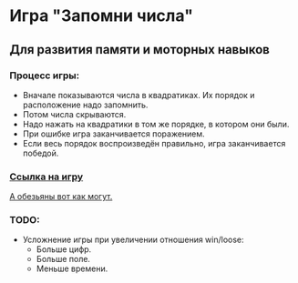 # Игра "Запомни числа" 
## Для развития памяти и моторных навыков

### Процесс игры:
* Вначале показываются числа в квадратиках. Их порядок и расположение надо запомнить.
* Потом числа скрываются.
* Надо нажать на квадратики в том же порядке, в котором они были.
* При ошибке игра заканчивается поражением.
* Если весь порядок воспроизведён правильно, игра заканчивается победой.

### [Ссылка на игру](https://dmitryweiner.github.io/memory-trainer/)

[А обезьяны вот как могут.](https://www.youtube.com/watch?v=nTgeLEWr614)

### TODO:
* Усложнение игры при увеличении отношения win/loose:
  * Больше цифр.
  * Больше поле.
  * Меньше времени.
